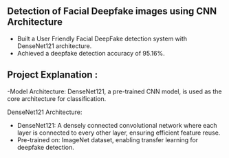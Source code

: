 ## Detection of Facial Deepfake images using CNN Architecture

- Built a User Friendly Facial DeepFake detection system with DenseNet121 architecture.<br>
- Achieved a deepfake detection accuracy of 95.16%.<br>

## Project Explanation :

-Model Architecture: DenseNet121, a pre-trained CNN model, is used as the core architecture for classification.

 DenseNet121 Architecture:

- DenseNet121: A densely connected convolutional network where each layer is connected to every other layer, ensuring efficient feature reuse.
- Pre-trained on: ImageNet dataset, enabling transfer learning for deepfake detection.
